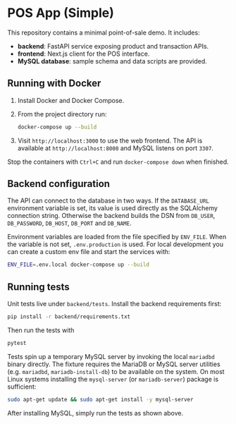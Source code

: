 # POS App (Simple)

This repository contains a minimal point-of-sale demo. It includes:

- **backend**: FastAPI service exposing product and transaction APIs.
- **frontend**: Next.js client for the POS interface.
- **MySQL database**: sample schema and data scripts are provided.

## Running with Docker

1. Install Docker and Docker Compose.
2. From the project directory run:

   ```bash
   docker-compose up --build
   ```

3. Visit `http://localhost:3000` to use the web frontend. The API is available at `http://localhost:8000` and MySQL listens on port `3307`.

Stop the containers with `Ctrl+C` and run `docker-compose down` when finished.

## Backend configuration

The API can connect to the database in two ways. If the `DATABASE_URL` environment
variable is set, its value is used directly as the SQLAlchemy connection string.
Otherwise the backend builds the DSN from `DB_USER`, `DB_PASSWORD`, `DB_HOST`,
`DB_PORT` and `DB_NAME`.

Environment variables are loaded from the file specified by `ENV_FILE`. When the
variable is not set, `.env.production` is used.
For local development you can create a custom env file and start the services
with:

```bash
ENV_FILE=.env.local docker-compose up --build
```

## Running tests

Unit tests live under `backend/tests`. Install the backend requirements first:

```bash
pip install -r backend/requirements.txt
```

Then run the tests with

```bash
pytest
```

Tests spin up a temporary MySQL server by invoking the local `mariadbd`
binary directly. The fixture requires the MariaDB or MySQL server
utilities (e.g. `mariadbd`, `mariadb-install-db`) to be available on the
system. On most Linux systems installing the `mysql-server` (or
`mariadb-server`) package is sufficient:

```bash
sudo apt-get update && sudo apt-get install -y mysql-server
```

After installing MySQL, simply run the tests as shown above.
